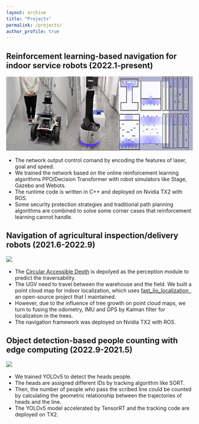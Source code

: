 ```yaml
---
layout: archive
title: "Projects"
permalink: /projects/
author_profile: true
---
```


## Reinforcement learning-based navigation for indoor service robots (2022.1-present)

<img src="/images/project_ugv.png" height="200x">

- The network output control comand by encoding the features of laser, goal and speed.
- We trained the network based on the online reinforcement learning algorithms PPO/Decision Transformer with robot simulators like Stage, Gazebo and Webots.
- The runtime code is written in C++ and deployed on Nvidia TX2 with ROS.
- Some security protection strategies and traditional path planning algorithms are combined to solve some corner cases that reinforcement learning cannot handle.

## Navigation of agricultural inspection/delivery robots  (2021.6-2022.9)

<img src="/images/project_agriculture.png" height="200x">

- The [Circular Accessible Depth](https://brucexsk.github.io/research/) is depolyed as the perception module to predict the traversability.
- The UGV need to travel between the warehouse and the field. We built a point cloud map for indoor localization, which uses [fast_lio_localization
](https://github.com/BruceXSK/fast_lio_localization), an open-source project that I maintained.
- However, due to the influence of tree growth on point cloud maps, we turn to fusing the odometry, IMU and GPS by Kalman filter for localization in the trees.
- The navigation framework was deployed on Nvidia TX2 with ROS.

## Object detection-based people counting with edge computing (2022.9-2021.5)

<img src="/images/project_count.png" height="200x">

- We trained YOLOv5 to detect the heads people.
- The heads are assigned different IDs by tracking algorithm like SORT. 
- Then, the number of people who pass the scribed line could be counted by calculating the geometric relationship between the trajectories of heads and the line.
- The YOLOv5 model accelerated by TensorRT and the tracking code are deployed on TX2.

